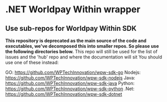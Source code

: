 # .NET Worldpay Within wrapper

## Use sub-repos for Worldpay Within SDK

**This repository is deprecated as the main source of the code and executables, we've decomposed this into smaller repos. So please use the following directories below.**
This repo will still be used for the list of issues and the 'hub' repo and where the documentation will sit You should use one of these instead:

GO: https://github.com/WPTechInnovation/wpw-sdk-go
Nodejs: https://github.com/WPTechInnovation/wpw-sdk-nodejs
Java: https://github.com/WPTechInnovation/wpw-sdk-java
Python: https://github.com/WPTechInnovation/wpw-sdk-python
.Net: https://github.com/WPTechInnovation/wpw-sdk-dotnet
